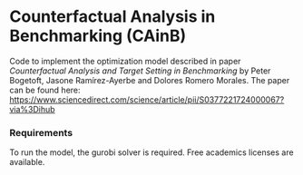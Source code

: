 # Counterfactual Analysis in Benchmarking (CAinB)

Code to implement the optimization model described in paper *Counterfactual Analysis and Target Setting in Benchmarking* by Peter Bogetoft, Jasone Ramírez-Ayerbe and Dolores Romero Morales.
The paper can be found here: https://www.sciencedirect.com/science/article/pii/S0377221724000067?via%3Dihub 

### Requirements

To run the model, the gurobi solver is required. Free academics licenses are available. 




